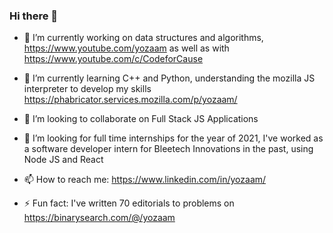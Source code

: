 ### Hi there 👋

<!--
**yozaam/yozaam** is a ✨ _special_ ✨ repository because its `README.md` (this file) appears on your GitHub profile.

Here are some ideas to get you started:-->

- 🔭 I’m currently working on data structures and algorithms, https://www.youtube.com/yozaam as well as with https://www.youtube.com/c/CodeforCause

- 🌱 I’m currently learning C++ and Python, understanding the mozilla JS interpreter to develop my skills https://phabricator.services.mozilla.com/p/yozaam/

- 👯 I’m looking to collaborate on Full Stack JS Applications

- 🤔 I’m looking for full time internships for the year of 2021, I've worked as a software developer intern for Bleetech Innovations in the past, using Node JS and React

- 📫 How to reach me: https://www.linkedin.com/in/yozaam/

- ⚡ Fun fact: I've written 70 editorials to problems on https://binarysearch.com/@/yozaam
